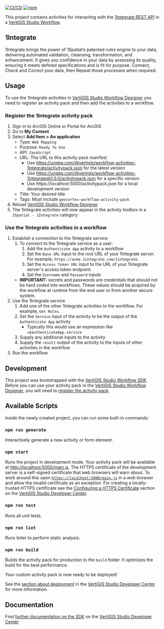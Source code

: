 [![CI/CD](https://github.com/vertigis/workflow-activities-1integrate/workflows/CI/CD/badge.svg)](https://github.com/vertigis/workflow-activities-1integrate/actions)
[![npm](https://img.shields.io/npm/v/@vertigis/workflow-activities-1integrate)](https://www.npmjs.com/package/@vertigis/workflow-activities-1integrate)

This project contains activities for interacting with the [1Integrate REST API](https://1spatial.com/documentation/1integrate) in a [VertiGIS Studio Workflow](https://www.vertigisstudio.com/products/vertigis-studio-workflow/).

## 1Integrate

1Integrate brings the power of 1Spatial’s patented rules engine to your data, delivering automated validation, cleansing, transformation, and enhancement. It gives you confidence in your data by assessing its quality, ensuring it meets defined specifications and is fit for purpose. Connect, Check and Correct your data, then Repeat those processes when required.

## Usage

To use the 1Integrate activities in [VertiGIS Studio Workflow Designer](https://apps.vertigisstudio.com/workflow/designer/) you need to register an activity pack and then add the activities to a workflow.

### Register the 1Integrate activity pack

1. Sign in to ArcGIS Online or Portal for ArcGIS
1. Go to **My Content**
1. Select **Add Item > An application**
    - Type: `Web Mapping`
    - Purpose: `Ready To Use`
    - API: `JavaScript`
    - URL: The URL to this activity pack manifest
        - Use https://unpkg.com/@vertigis/workflow-activities-1integrate/activitypack.json for the latest version
        - Use https://unpkg.com/@vertigis/workflow-activities-1integrate@1.0.0/activitypack.json for a specific version
        - Use https://localhost:5000/activitypack.json for a local development version
    - Title: Your desired title
    - Tags: Must include `geocortex-workflow-activity-pack`
1. Reload [VertiGIS Studio Workflow Designer](https://apps.vertigisstudio.com/workflow/designer/)
1. The 1Integrate activities will now appear in the activity toolbox in a `1Spatial - 1Integrate` category

### Use the 1Integrate activities in a workflow

1. Establish a connection to the 1Integrate service
    1. To connect to the 1Integrate service as a user:
        1. Add the `Authenticate App` activity to a workflow
        1. Set the `Base URL` input to the root URL of your 1Integrate server. For example, `https://acme.1integrate.com/1integrate`.
        1. Set the `Access Token URL` input to the URL of your 1Integrate server's access token endpoint.
        1. Set the `Username` and `Password` inputs
    - **IMPORTANT:** secrets and passwords are credentials that should not be hard coded into workflows. These values should be acquired by the workflow at runtime from the end user or from another secure system.
1. Use the 1Integrate service
    1. Add one of the other 1Integrate activities to the workflow. For example, `Get Rules`.
    1. Set the `Service` input of the activity to be the output of the `Authenticate App` activity
        - Typically this would use an expression like `=$authenticateApp.service`
    1. Supply any additional inputs to the activity
    1. Supply the `result` output of the activity to the inputs of other activities in the workflow
1. Run the workflow

## Development

This project was bootstrapped with the [VertiGIS Studio Workflow SDK](https://github.com/vertigis/vertigis-workflow-sdk). Before you can use your activity pack in the [VertiGIS Studio Workflow Designer](https://apps.vertigisstudio.com/workflow/designer/), you will need to [register the activity pack](https://developers.vertigisstudio.com/docs/workflow/sdk-web-overview#register-the-activity-pack).

## Available Scripts

Inside the newly created project, you can run some built-in commands:

### `npm run generate`

Interactively generate a new activity or form element.

### `npm start`

Runs the project in development mode. Your activity pack will be available at [http://localhost:5000/main.js](http://localhost:5000/main.js). The HTTPS certificate of the development server is a self-signed certificate that web browsers will warn about. To work around this open [`https://localhost:5000/main.js`](https://localhost:5000/main.js) in a web browser and allow the invalid certificate as an exception. For creating a locally-trusted HTTPS certificate see the [Configuring a HTTPS Certificate](https://developers.vertigisstudio.com/docs/workflow/sdk-web-overview/#configuring-a-https-certificate) section on the [VertiGIS Studio Developer Center](https://developers.vertigisstudio.com/docs/workflow/overview/).

### `npm run test`

Runs all unit tests.

### `npm run lint`

Runs linter to perform static analysis.

### `npm run build`

Builds the activity pack for production to the `build` folder. It optimizes the build for the best performance.

Your custom activity pack is now ready to be deployed!

See the [section about deployment](https://developers.vertigisstudio.com/docs/workflow/sdk-web-overview/#deployment) in the [VertiGIS Studio Developer Center](https://developers.vertigisstudio.com/docs/workflow/overview/) for more information.

## Documentation

Find [further documentation on the SDK](https://developers.vertigisstudio.com/docs/workflow/sdk-web-overview/) on the [VertiGIS Studio Developer Center](https://developers.vertigisstudio.com/docs/workflow/overview/)
